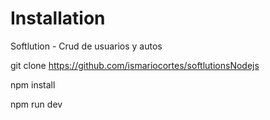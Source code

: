 # Installation
Softlution - Crud de usuarios y autos


git clone https://github.com/ismariocortes/softlutionsNodejs

npm install

npm run dev
